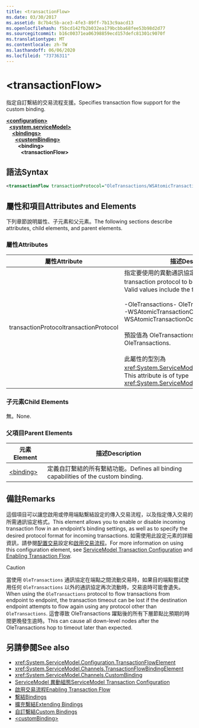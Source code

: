 ```yaml
---
title: <transactionFlow>
ms.date: 03/30/2017
ms.assetid: 8c7b4c5b-ace3-4fe3-89ff-7b13c9aacd13
ms.openlocfilehash: f5bcd142fb2b032ea179bcbba68fee53b98d2d77
ms.sourcegitcommit: b16c00371ea06398859ecd157defc81301c9070f
ms.translationtype: MT
ms.contentlocale: zh-TW
ms.lasthandoff: 06/06/2020
ms.locfileid: "73736311"
---
```

# \<transactionFlow>
<span data-ttu-id="d7dea-101">指定自訂繫結的交易流程支援。</span><span class="sxs-lookup"><span data-stu-id="d7dea-101">Specifies transaction flow support for the custom binding.</span></span>  
  
[**\<configuration>**](../configuration-element.md)\
&nbsp;&nbsp;[**\<system.serviceModel>**](system-servicemodel.md)\
&nbsp;&nbsp;&nbsp;&nbsp;[**\<bindings>**](bindings.md)\
&nbsp;&nbsp;&nbsp;&nbsp;&nbsp;&nbsp;[**\<customBinding>**](custombinding.md)\
&nbsp;&nbsp;&nbsp;&nbsp;&nbsp;&nbsp;&nbsp;&nbsp;**\<binding>**\
&nbsp;&nbsp;&nbsp;&nbsp;&nbsp;&nbsp;&nbsp;&nbsp;&nbsp;&nbsp;**\<transactionFlow>**  
  
## <a name="syntax"></a><span data-ttu-id="d7dea-102">語法</span><span class="sxs-lookup"><span data-stu-id="d7dea-102">Syntax</span></span>  
  
```xml  
<transactionFlow transactionProtocol="OleTransactions/WSAtomicTransactionOctober2004" />
```  
  
## <a name="attributes-and-elements"></a><span data-ttu-id="d7dea-103">屬性和項目</span><span class="sxs-lookup"><span data-stu-id="d7dea-103">Attributes and Elements</span></span>  
 <span data-ttu-id="d7dea-104">下列章節說明屬性、子元素和父元素。</span><span class="sxs-lookup"><span data-stu-id="d7dea-104">The following sections describe attributes, child elements, and parent elements.</span></span>  
  
### <a name="attributes"></a><span data-ttu-id="d7dea-105">屬性</span><span class="sxs-lookup"><span data-stu-id="d7dea-105">Attributes</span></span>  
  
|<span data-ttu-id="d7dea-106">屬性</span><span class="sxs-lookup"><span data-stu-id="d7dea-106">Attribute</span></span>|<span data-ttu-id="d7dea-107">描述</span><span class="sxs-lookup"><span data-stu-id="d7dea-107">Description</span></span>|  
|---------------|-----------------|  
|<span data-ttu-id="d7dea-108">transactionProtocol</span><span class="sxs-lookup"><span data-stu-id="d7dea-108">transactionProtocol</span></span>|<span data-ttu-id="d7dea-109">指定要使用的異動通訊協定。</span><span class="sxs-lookup"><span data-stu-id="d7dea-109">Specifies the transaction protocol to be used.</span></span> <span data-ttu-id="d7dea-110">有效值如下：</span><span class="sxs-lookup"><span data-stu-id="d7dea-110">Valid values include the following:</span></span><br /><br /> <span data-ttu-id="d7dea-111">-OleTransactions</span><span class="sxs-lookup"><span data-stu-id="d7dea-111">-   OleTransactions</span></span><br /><span data-ttu-id="d7dea-112">-WSAtomicTransactionOctober2004</span><span class="sxs-lookup"><span data-stu-id="d7dea-112">-   WSAtomicTransactionOctober2004</span></span><br /><br /> <span data-ttu-id="d7dea-113">預設值為 OleTransactions。</span><span class="sxs-lookup"><span data-stu-id="d7dea-113">The default is OleTransactions.</span></span><br /><br /> <span data-ttu-id="d7dea-114">此屬性的型別為 <xref:System.ServiceModel.TransactionProtocol>。</span><span class="sxs-lookup"><span data-stu-id="d7dea-114">This attribute is of type <xref:System.ServiceModel.TransactionProtocol>.</span></span>|  
  
### <a name="child-elements"></a><span data-ttu-id="d7dea-115">子元素</span><span class="sxs-lookup"><span data-stu-id="d7dea-115">Child Elements</span></span>  
 <span data-ttu-id="d7dea-116">無。</span><span class="sxs-lookup"><span data-stu-id="d7dea-116">None.</span></span>  
  
### <a name="parent-elements"></a><span data-ttu-id="d7dea-117">父項目</span><span class="sxs-lookup"><span data-stu-id="d7dea-117">Parent Elements</span></span>  
  
|<span data-ttu-id="d7dea-118">元素</span><span class="sxs-lookup"><span data-stu-id="d7dea-118">Element</span></span>|<span data-ttu-id="d7dea-119">描述</span><span class="sxs-lookup"><span data-stu-id="d7dea-119">Description</span></span>|  
|-------------|-----------------|  
|[\<binding>](bindings.md)|<span data-ttu-id="d7dea-120">定義自訂繫結的所有繫結功能。</span><span class="sxs-lookup"><span data-stu-id="d7dea-120">Defines all binding capabilities of the custom binding.</span></span>|  
  
## <a name="remarks"></a><span data-ttu-id="d7dea-121">備註</span><span class="sxs-lookup"><span data-stu-id="d7dea-121">Remarks</span></span>  
 <span data-ttu-id="d7dea-122">這個項目可以讓您啟用或停用端點繫結設定的傳入交易流程，以及指定傳入交易的所需通訊協定格式。</span><span class="sxs-lookup"><span data-stu-id="d7dea-122">This element allows you to enable or disable incoming transaction flow in an endpoint’s binding settings, as well as to specify the desired protocol format for incoming transactions.</span></span> <span data-ttu-id="d7dea-123">如需使用此設定元素的詳細資訊，請參閱[配置交易](../../../wcf/feature-details/servicemodel-transaction-configuration.md)設定和[啟用交易流程](../../../wcf/feature-details/enabling-transaction-flow.md)。</span><span class="sxs-lookup"><span data-stu-id="d7dea-123">For more information on using this configuration element, see [ServiceModel Transaction Configuration](../../../wcf/feature-details/servicemodel-transaction-configuration.md) and [Enabling Transaction Flow](../../../wcf/feature-details/enabling-transaction-flow.md).</span></span>  
  
> [!CAUTION]
> <span data-ttu-id="d7dea-124">當使用 `OleTransactions` 通訊協定在端點之間流動交易時，如果目的端點嘗試使用任何 `OleTransactions` 以外的通訊協定再次流動時，交易逾時可能會遺失。</span><span class="sxs-lookup"><span data-stu-id="d7dea-124">When using the `OleTransactions` protocol to flow transactions from endpoint to endpoint, the transaction timeout can be lost if the destination endpoint attempts to flow again using any protocol other than `OleTransactions`.</span></span> <span data-ttu-id="d7dea-125">這會導致 OleTransactions 躍點後的所有下層節點比預期的時間更晚發生逾時。</span><span class="sxs-lookup"><span data-stu-id="d7dea-125">This can cause all down-level nodes after the OleTransactions hop to timeout later than expected.</span></span>  
  
## <a name="see-also"></a><span data-ttu-id="d7dea-126">另請參閱</span><span class="sxs-lookup"><span data-stu-id="d7dea-126">See also</span></span>

- <xref:System.ServiceModel.Configuration.TransactionFlowElement>
- <xref:System.ServiceModel.Channels.TransactionFlowBindingElement>
- <xref:System.ServiceModel.Channels.CustomBinding>
- [<span data-ttu-id="d7dea-127">ServiceModel 異動組態</span><span class="sxs-lookup"><span data-stu-id="d7dea-127">ServiceModel Transaction Configuration</span></span>](../../../wcf/feature-details/servicemodel-transaction-configuration.md)
- [<span data-ttu-id="d7dea-128">啟用交易流程</span><span class="sxs-lookup"><span data-stu-id="d7dea-128">Enabling Transaction Flow</span></span>](../../../wcf/feature-details/enabling-transaction-flow.md)
- [<span data-ttu-id="d7dea-129">繫結</span><span class="sxs-lookup"><span data-stu-id="d7dea-129">Bindings</span></span>](../../../wcf/bindings.md)
- [<span data-ttu-id="d7dea-130">擴充繫結</span><span class="sxs-lookup"><span data-stu-id="d7dea-130">Extending Bindings</span></span>](../../../wcf/extending/extending-bindings.md)
- [<span data-ttu-id="d7dea-131">自訂繫結</span><span class="sxs-lookup"><span data-stu-id="d7dea-131">Custom Bindings</span></span>](../../../wcf/extending/custom-bindings.md)
- [\<customBinding>](custombinding.md)
